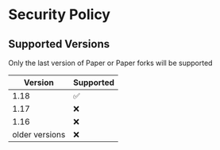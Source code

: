 # Security Policy

## Supported Versions

Only the last version of Paper or Paper forks will be supported


| Version | Supported          |
| ------- | ------------------ |
| 1.18    | :white_check_mark: |
| 1.17    | :x:                |
| 1.16    | :x:                |
| older versions   | :x:                |

